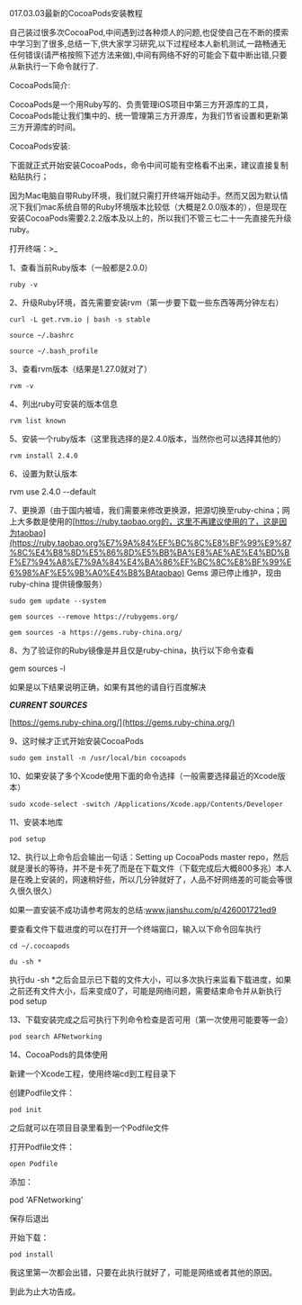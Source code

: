 017.03.03最新的CocoaPods安装教程

自己装过很多次CocoaPod,中间遇到过各种烦人的问题,也促使自己在不断的摸索中学习到了很多,总结一下,供大家学习研究,以下过程经本人新机测试,一路畅通无任何错误\(请严格按照下述方法来做\),中间有网络不好的可能会下载中断出错,只要从新执行一下命令就行了.

CocoaPods简介:

CocoaPods是一个用Ruby写的、负责管理iOS项目中第三方开源库的工具，CocoaPods能让我们集中的、统一管理第三方开源库，为我们节省设置和更新第三方开源库的时间。

CocoaPods安装:

下面就正式开始安装CocoaPods，命令中间可能有空格看不出来，建议直接复制粘贴执行；

因为Mac电脑自带Ruby环境，我们就只需打开终端开始动手。然而又因为默认情况下我们mac系统自带的Ruby环境版本比较低（大概是2.0.0版本的），但是现在安装CocoaPods需要2.2.2版本及以上的，所以我们不管三七二十一先直接先升级ruby。

打开终端：&gt;\_

1、查看当前Ruby版本（一般都是2.0.0）

```
ruby -v
```

2、升级Ruby环境，首先需要安装rvm（第一步要下载一些东西等两分钟左右）

```
curl -L get.rvm.io | bash -s stable 

source ~/.bashrc

source ~/.bash_profile
```

3、查看rvm版本（结果是1.27.0就对了）

```
rvm -v
```

4、列出ruby可安装的版本信息

```
rvm list known
```

5、安装一个ruby版本（这里我选择的是2.4.0版本，当然你也可以选择其他的）

```
rvm install 2.4.0
```

6、设置为默认版本

rvm use 2.4.0 --default

7、更换源（由于国内被墙，我们需要来修改更换源，把源切换至ruby-china；网上大多数是使用的[https://ruby.taobao.org的，这里不再建议使用的了，这是因为taobao](https://ruby.taobao.org%E7%9A%84%EF%BC%8C%E8%BF%99%E9%87%8C%E4%B8%8D%E5%86%8D%E5%BB%BA%E8%AE%AE%E4%BD%BF%E7%94%A8%E7%9A%84%E4%BA%86%EF%BC%8C%E8%BF%99%E6%98%AF%E5%9B%A0%E4%B8%BAtaobao) Gems 源已停止维护，现由 ruby-china 提供镜像服务）

```
sudo gem update --system

gem sources --remove https://rubygems.org/

gem sources -a https://gems.ruby-china.org/
```

8、为了验证你的Ruby镜像是并且仅是ruby-china，执行以下命令查看

gem sources -l

如果是以下结果说明正确，如果有其他的请自行百度解决

_**CURRENT SOURCES**_

[https://gems.ruby-china.org/](https://gems.ruby-china.org/)

9、这时候才正式开始安装CocoaPods

```
sudo gem install -n /usr/local/bin cocoapods
```

10、如果安装了多个Xcode使用下面的命令选择（一般需要选择最近的Xcode版本）

```
sudo xcode-select -switch /Applications/Xcode.app/Contents/Developer
```

11、安装本地库

```
pod setup
```

12、执行以上命令后会输出一句话：Setting up CocoaPods master repo，然后就是漫长的等待，并不是卡死了而是在下载文件（下载完成后大概800多兆）本人是在晚上安装的，网速稍好些，所以几分钟就好了，人品不好网络差的可能会等很久很久很久）

如果一直安装不成功请参考网友的总结:www.jianshu.com/p/426001721ed9

要查看文件下载进度的可以在打开一个终端窗口，输入以下命令回车执行

```
cd ~/.cocoapods

du -sh *
```

执行du -sh \*之后会显示已下载的文件大小，可以多次执行来监看下载进度，如果之前还有文件大小，后来变成0了，可能是网络问题，需要结束命令并从新执行pod setup

13、下载安装完成之后可执行下列命令检查是否可用（第一次使用可能要等一会）

```
pod search AFNetworking
```

14、CocoaPods的具体使用

新建一个Xcode工程，使用终端cd到工程目录下

创建Podfile文件：

```
pod init
```

之后就可以在项目目录里看到一个Podfile文件

打开Podfile文件：

```
open Podfile
```

添加：

pod 'AFNetworking'

保存后退出

开始下载：

```
pod install
```

我这里第一次都会出错，只要在此执行就好了，可能是网络或者其他的原因。

到此为止大功告成。

